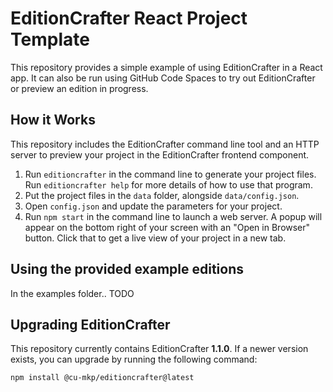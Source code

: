# EditionCrafter React Project Template

This repository provides a simple example of using EditionCrafter in a React app. It can also be run using GitHub Code Spaces to try out EditionCrafter or preview an edition in progress.

## How it Works

This repository includes the EditionCrafter command line tool and an HTTP server to preview your project in the EditionCrafter frontend component.

1. Run `editioncrafter` in the command line to generate your project files. Run `editioncrafter help` for more details of how to use that program.
2. Put the project files in the `data` folder, alongside `data/config.json`.
3. Open `config.json` and update the parameters for your project.
4. Run `npm start` in the command line to launch a web server. A popup will appear on the bottom right of your screen with an "Open in Browser" button. Click that to get a live view of your project in a new tab.

## Using the provided example editions

In the examples folder.. TODO 


## Upgrading EditionCrafter

This repository currently contains EditionCrafter **1.1.0**. If a newer version exists, you can upgrade by running the following command:

```
npm install @cu-mkp/editioncrafter@latest
```
